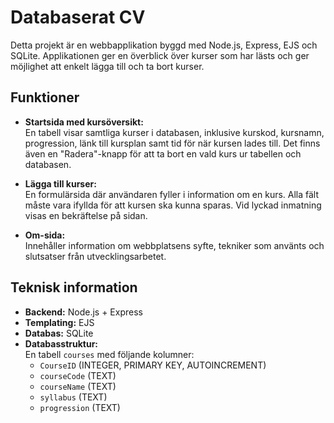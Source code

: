 # Databaserat CV

Detta projekt är en webbapplikation byggd med Node.js, Express, EJS och SQLite. Applikationen ger en överblick över kurser som har lästs och ger möjlighet att enkelt lägga till och ta bort kurser.

## Funktioner

- **Startsida med kursöversikt:**  
  En tabell visar samtliga kurser i databasen, inklusive kurskod, kursnamn, progression, länk till kursplan samt tid för när kursen lades till. Det finns även en "Radera"-knapp för att ta bort en vald kurs ur tabellen och databasen.

- **Lägga till kurser:**  
  En formulärsida där användaren fyller i information om en kurs. Alla fält måste vara ifyllda för att kursen ska kunna sparas. Vid lyckad inmatning visas en bekräftelse på sidan.

- **Om-sida:**  
  Innehåller information om webbplatsens syfte, tekniker som använts och slutsatser från utvecklingsarbetet.

## Teknisk information

- **Backend:** Node.js + Express
- **Templating:** EJS
- **Databas:** SQLite
- **Databasstruktur:**  
  En tabell `courses` med följande kolumner:
  - `CourseID` (INTEGER, PRIMARY KEY, AUTOINCREMENT)
  - `courseCode` (TEXT)
  - `courseName` (TEXT)
  - `syllabus` (TEXT)
  - `progression` (TEXT)
